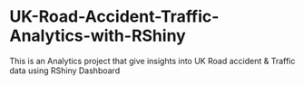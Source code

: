 # UK-Road-Accident-Traffic-Analytics-with-RShiny
This is an Analytics project that give insights into UK Road accident &amp; Traffic data using RShiny Dashboard
